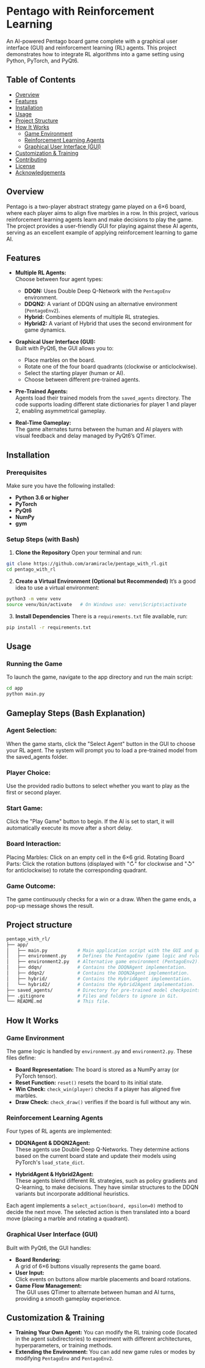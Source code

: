 # Pentago with Reinforcement Learning

An AI-powered Pentago board game complete with a graphical user interface (GUI) and reinforcement learning (RL) agents. This project demonstrates how to integrate RL algorithms into a game setting using Python, PyTorch, and PyQt6.

## Table of Contents

- [Overview](#overview)
- [Features](#features)
- [Installation](#installation)
- [Usage](#usage)
- [Project Structure](#project-structure)
- [How It Works](#how-it-works)
  - [Game Environment](#game-environment)
  - [Reinforcement Learning Agents](#reinforcement-learning-agents)
  - [Graphical User Interface (GUI)](#graphical-user-interface-gui)
- [Customization & Training](#customization--training)
- [Contributing](#contributing)
- [License](#license)
- [Acknowledgements](#acknowledgements)

## Overview

Pentago is a two-player abstract strategy game played on a 6×6 board, where each player aims to align five marbles in a row. In this project, various reinforcement learning agents learn and make decisions to play the game. The project provides a user-friendly GUI for playing against these AI agents, serving as an excellent example of applying reinforcement learning to game AI.

## Features

- **Multiple RL Agents:**  
  Choose between four agent types:
  - **DDQN:** Uses Double Deep Q-Network with the `PentagoEnv` environment.
  - **DDQN2:** A variant of DDQN using an alternative environment (`PentagoEnv2`).
  - **Hybrid:** Combines elements of multiple RL strategies.
  - **Hybrid2:** A variant of Hybrid that uses the second environment for game dynamics.

- **Graphical User Interface (GUI):**  
  Built with PyQt6, the GUI allows you to:
  - Place marbles on the board.
  - Rotate one of the four board quadrants (clockwise or anticlockwise).
  - Select the starting player (human or AI).
  - Choose between different pre-trained agents.

- **Pre-Trained Agents:**  
  Agents load their trained models from the `saved_agents` directory. The code supports loading different state dictionaries for player 1 and player 2, enabling asymmetrical gameplay.

- **Real-Time Gameplay:**  
  The game alternates turns between the human and AI players with visual feedback and delay managed by PyQt6’s QTimer.

## Installation

### Prerequisites

Make sure you have the following installed:
- **Python 3.6 or higher**
- **PyTorch**
- **PyQt6**
- **NumPy**
- **gym**

### Setup Steps (with Bash)

1. **Clone the Repository**
Open your terminal and run:
```bash
git clone https://github.com/aramiracle/pentago_with_rl.git
cd pentago_with_rl
```
2. **Create a Virtual Environment (Optional but Recommended)**
It’s a good idea to use a virtual environment:
```bash
python3 -m venv venv
source venv/bin/activate   # On Windows use: venv\Scripts\activate
```
3. **Install Dependencies**
There is a `requirements.txt` file available, run:
```bash
pip install -r requirements.txt
```
## Usage
### Running the Game
To launch the game, navigate to the app directory and run the main script:
```bash
cd app
python main.py
```
## Gameplay Steps (Bash Explanation)

### Agent Selection:
When the game starts, click the "Select Agent" button in the GUI to choose your RL agent. The system will prompt you to load a pre-trained model from the saved_agents folder.

### Player Choice:
Use the provided radio buttons to select whether you want to play as the first or second player.

### Start Game:
Click the "Play Game" button to begin. If the AI is set to start, it will automatically execute its move after a short delay.

### Board Interaction:
Placing Marbles: Click on an empty cell in the 6×6 grid.
Rotating Board Parts: Click the rotation buttons (displayed with "↻" for clockwise and "↺" for anticlockwise) to rotate the corresponding quadrant.

### Game Outcome:
The game continuously checks for a win or a draw. When the game ends, a pop-up message shows the result.

## Project structure
```graphql
pentago_with_rl/
├── app/                    
│   ├── main.py           # Main application script with the GUI and game loop.
│   ├── environment.py    # Defines the PentagoEnv (game logic and rules).
│   ├── environment2.py   # Alternative game environment (PentagoEnv2).
│   ├── ddqn/             # Contains the DDQNAgent implementation.
│   ├── ddqn2/            # Contains the DDQN2Agent implementation.
│   ├── hybrid/           # Contains the HybridAgent implementation.
│   └── hybrid2/          # Contains the Hybrid2Agent implementation.
├── saved_agents/         # Directory for pre-trained model checkpoints.
├── .gitignore            # Files and folders to ignore in Git.
└── README.md             # This file.
```

## How It Works

### Game Environment

The game logic is handled by `environment.py` and `environment2.py`. These files define:
- **Board Representation:** The board is stored as a NumPy array (or PyTorch tensor).
- **Reset Function:** `reset()` resets the board to its initial state.
- **Win Check:** `check_win(player)` checks if a player has aligned five marbles.
- **Draw Check:** `check_draw()` verifies if the board is full without any win.

### Reinforcement Learning Agents

Four types of RL agents are implemented:
- **DDQNAgent & DDQN2Agent:**  
  These agents use Double Deep Q-Networks. They determine actions based on the current board state and update their models using PyTorch's `load_state_dict`.

- **HybridAgent & Hybrid2Agent:**  
  These agents blend different RL strategies, such as policy gradients and Q-learning, to make decisions. They have similar structures to the DDQN variants but incorporate additional heuristics.

Each agent implements a `select_action(board, epsilon=0)` method to decide the next move. The selected action is then translated into a board move (placing a marble and rotating a quadrant).

### Graphical User Interface (GUI)

Built with PyQt6, the GUI handles:
- **Board Rendering:**  
  A grid of 6×6 buttons visually represents the game board.
- **User Input:**  
  Click events on buttons allow marble placements and board rotations.
- **Game Flow Management:**  
  The GUI uses QTimer to alternate between human and AI turns, providing a smooth gameplay experience.

## Customization & Training
- **Training Your Own Agent:**
You can modify the RL training code (located in the agent subdirectories) to experiment with different architectures, hyperparameters, or training methods.
- **Extending the Environment:**
You can add new game rules or modes by modifying `PentagoEnv` and `PentagoEnv2`.